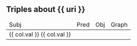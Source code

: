 <div v-if="results?.length">
    <h2>Triples about {{ uri }}</h2>
    <table>
    <thead>
        <tr><td>Subj</td><td>Pred</td><td>Obj</td><td>Graph</td></tr>
    </thead>
    <tr v-for="row in results">
    <td v-for="(col, name) in row">
        <a :href="col.val" v-if="col.type !== 'Literal'">{{ col.val }}</a>
        <span v-else>{{ col.val }}</span>
    </td>
    </tr>
    </table>
</div>

<script setup>
import {QueryEngine} from "@comunica/query-sparql"; 
import {useData} from "vitepress";
import {onMounted, ref} from "vue"; 
import {getDescribeResults} from "./services/sparql";

const sparql = new QueryEngine();
const { params } = useData();
const results = ref([]);

const basePrefix = 'https://ionov.me/aspect-db/';
const uri = `${basePrefix}${params.value?.subj}`;
const endpoint = ref("");
console.log(uri);
onMounted(() => {
    endpoint.value = location.href.replace(/\/[^/]+$/, "/aspect.ttl"); 
    console.log(endpoint.value);

    getDescribeResults(sparql, uri, endpoint.value)
        .then((result) => { 
            results.value = result;
        })
});

</script>